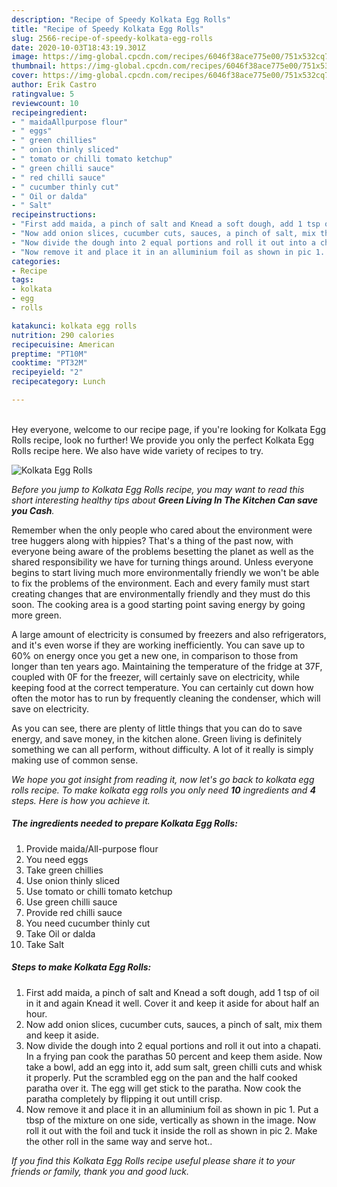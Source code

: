 ```yaml
---
description: "Recipe of Speedy Kolkata Egg Rolls"
title: "Recipe of Speedy Kolkata Egg Rolls"
slug: 2566-recipe-of-speedy-kolkata-egg-rolls
date: 2020-10-03T18:43:19.301Z
image: https://img-global.cpcdn.com/recipes/6046f38ace775e00/751x532cq70/kolkata-egg-rolls-recipe-main-photo.jpg
thumbnail: https://img-global.cpcdn.com/recipes/6046f38ace775e00/751x532cq70/kolkata-egg-rolls-recipe-main-photo.jpg
cover: https://img-global.cpcdn.com/recipes/6046f38ace775e00/751x532cq70/kolkata-egg-rolls-recipe-main-photo.jpg
author: Erik Castro
ratingvalue: 5
reviewcount: 10
recipeingredient:
- " maidaAllpurpose flour"
- " eggs"
- " green chillies"
- " onion thinly sliced"
- " tomato or chilli tomato ketchup"
- " green chilli sauce"
- " red chilli sauce"
- " cucumber thinly cut"
- " Oil or dalda"
- " Salt"
recipeinstructions:
- "First add maida, a pinch of salt and Knead a soft dough, add 1 tsp of oil in it and again Knead it well. Cover it and keep it aside for about half an hour."
- "Now add onion slices, cucumber cuts, sauces, a pinch of salt, mix them and keep it aside."
- "Now divide the dough into 2 equal portions and roll it out into a chapati. In a frying pan cook the parathas 50 percent and keep them aside. Now take a bowl, add an egg into it, add sum salt, green chilli cuts and whisk it properly. Put the scrambled egg on the pan and the half cooked paratha over it. The egg will get stick to the paratha. Now cook the paratha completely by flipping it out untill crisp."
- "Now remove it and place it in an alluminium foil as shown in pic 1. Put a tbsp of the mixture on one side, vertically as shown in the image. Now roll it out with the foil and tuck it inside the roll as shown in pic 2. Make the other roll in the same way and serve hot.."
categories:
- Recipe
tags:
- kolkata
- egg
- rolls

katakunci: kolkata egg rolls 
nutrition: 290 calories
recipecuisine: American
preptime: "PT10M"
cooktime: "PT32M"
recipeyield: "2"
recipecategory: Lunch

---
```

<br>
Hey everyone, welcome to our recipe page, if you're looking for Kolkata Egg Rolls recipe, look no further! We provide you only the perfect Kolkata Egg Rolls recipe here. We also have wide variety of recipes to try.
<br>


![Kolkata Egg Rolls](https://img-global.cpcdn.com/recipes/6046f38ace775e00/751x532cq70/kolkata-egg-rolls-recipe-main-photo.jpg)

<i>Before you jump to Kolkata Egg Rolls recipe, you may want to read this short interesting healthy tips about 
<strong>Green Living In The Kitchen Can save you Cash</strong>.</i>
</br>

Remember when the only people who cared about the environment were tree huggers along with hippies? That's a thing of the past now, with everyone being aware of the problems besetting the planet as well as the shared responsibility we have for turning things around. Unless everyone begins to start living much more environmentally friendly we won't be able to fix the problems of the environment. Each and every family must start creating changes that are environmentally friendly and they must do this soon. The cooking area is a good starting point saving energy by going more green.

A large amount of electricity is consumed by freezers and also refrigerators, and it's even worse if they are working inefficiently. You can save up to 60% on energy once you get a new one, in comparison to those from longer than ten years ago. Maintaining the temperature of the fridge at 37F, coupled with 0F for the freezer, will certainly save on electricity, while keeping food at the correct temperature. You can certainly cut down how often the motor has to run by frequently cleaning the condenser, which will save on electricity.

As you can see, there are plenty of little things that you can do to save energy, and save money, in the kitchen alone. Green living is definitely something we can all perform, without difficulty. A lot of it really is simply making use of common sense.


<i>We hope you got insight from reading it, now let's go back to kolkata egg rolls recipe. To make kolkata egg rolls you only need <strong>10</strong> ingredients and <strong>4</strong> steps. Here is how you achieve it.
</i>

##### The ingredients needed to prepare Kolkata Egg Rolls:

1. Provide  maida/All-purpose flour
1. You need  eggs
1. Take  green chillies
1. Use  onion thinly sliced
1. Use  tomato or chilli tomato ketchup
1. Use  green chilli sauce
1. Provide  red chilli sauce
1. You need  cucumber thinly cut
1. Take  Oil or dalda
1. Take  Salt


##### Steps to make Kolkata Egg Rolls:

1. First add maida, a pinch of salt and Knead a soft dough, add 1 tsp of oil in it and again Knead it well. Cover it and keep it aside for about half an hour.
1. Now add onion slices, cucumber cuts, sauces, a pinch of salt, mix them and keep it aside.
1. Now divide the dough into 2 equal portions and roll it out into a chapati. In a frying pan cook the parathas 50 percent and keep them aside. Now take a bowl, add an egg into it, add sum salt, green chilli cuts and whisk it properly. Put the scrambled egg on the pan and the half cooked paratha over it. The egg will get stick to the paratha. Now cook the paratha completely by flipping it out untill crisp.
1. Now remove it and place it in an alluminium foil as shown in pic 1. Put a tbsp of the mixture on one side, vertically as shown in the image. Now roll it out with the foil and tuck it inside the roll as shown in pic 2. Make the other roll in the same way and serve hot..


<i>If you find this Kolkata Egg Rolls recipe useful please share it to your friends or family, thank you and good luck.</i>

